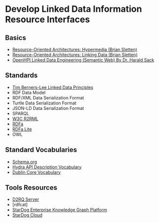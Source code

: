 # Develop Linked Data Information Resource Interfaces

## Basics

* [Resource-Oriented Architectures: Hypermedia (Brian Sletten)](https://learning.oreilly.com/videos/resource-oriented-architectures-hypermedia/9781491924877)
* [Resource-Oriented Architectures: Linking Data (Brian Sletten)](https://learning.oreilly.com/videos/resource-oriented-architectures-linking/9781491924884)
* [OpenHPI Linked Data Engineering (Semantic Web) By Dr.  Harald Sack](https://www.youtube.com/playlist?list=PLoOmvuyo5UAfY6jb46jCpMoqb-dbVewxg)


## Standards

* [Tim Berners-Lee Linked Data Principles](http://www.w3.org/DesignIssues/LinkedData.html)
* RDF Data Model
* RDF/XML Data Serialization Format
* Turtle Data Serialization Format
* JSON-LD Data Serialization Format
* SPARQL
* [W3C R2RML](https://www.w3.org/TR/r2rml/)
* [RDFa](https://rdfa.info/)
* [RDFa Lite](https://www.w3.org/TR/rdfa-lite/)
* OWL 

## Standard Vocabularies

* [Schema.org](https://schema.org)
* [Hydra API Description Vocabulary](https://www.hydra-cg.com/)
* [Dublin Core Vocabulary](https://www.dublincore.org/specifications/dublin-core/dcmi-terms/)

## Tools Resources

* [D2RQ Server](http://d2rq.org/d2r-server)
* [rdfcat]
* [StarDog Enterprise Knowledge Graph Platform](https://www.stardog.com/platform/)
* [StarDog Cloud](https://www.stardog.com/stardog-cloud/)